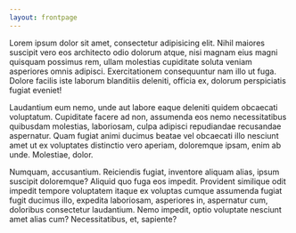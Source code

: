```yaml
---
layout: frontpage
---
```


Lorem ipsum dolor sit amet, consectetur adipisicing elit. Nihil maiores suscipit vero eos architecto odio dolorum atque, nisi magnam eius magni quisquam possimus rem, ullam molestias cupiditate soluta veniam asperiores omnis adipisci. Exercitationem consequuntur nam illo ut fuga. Dolore facilis iste laborum blanditiis deleniti, officia ex, dolorum perspiciatis fugiat eveniet!

Laudantium eum nemo, unde aut labore eaque deleniti quidem obcaecati voluptatum. Cupiditate facere ad non, assumenda eos nemo necessitatibus quibusdam molestias, laboriosam, culpa adipisci repudiandae recusandae aspernatur. Quam fugiat animi ducimus beatae vel obcaecati illo nesciunt amet ut ex voluptates distinctio vero aperiam, doloremque ipsam, enim ab unde. Molestiae, dolor.

Numquam, accusantium. Reiciendis fugiat, inventore aliquam alias, ipsum suscipit doloremque? Aliquid quo fuga eos impedit. Provident similique odit impedit tempore voluptatem itaque ex voluptas cumque assumenda fugiat fugit ducimus illo, expedita laboriosam, asperiores in, aspernatur cum, doloribus consectetur laudantium. Nemo impedit, optio voluptate nesciunt amet alias cum? Necessitatibus, et, sapiente?
